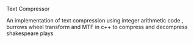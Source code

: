 Text Compressor

An implementation of text compression using integer arithmetic code , burrows wheel transform and MTF
in c++ to compress and decompress shakespeare plays

